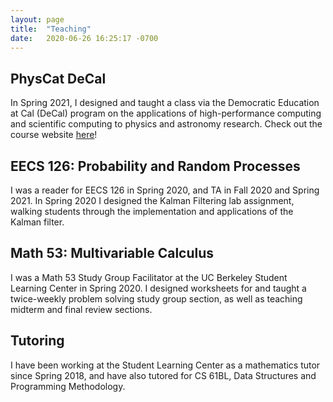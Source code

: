 ```yaml
---
layout: page
title:  "Teaching"
date:   2020-06-26 16:25:17 -0700
---
```


## PhysCat DeCal
In Spring 2021, I designed and taught a class via the Democratic Education at Cal (DeCal) program on the applications of high-performance computing and scientific computing to physics and astronomy research. Check out the course website [here](https://physcat-decal.com/)!

## EECS 126: Probability and Random Processes
I was a reader for EECS 126 in Spring 2020, and TA in Fall 2020 and Spring 2021. In Spring 2020 I designed the Kalman Filtering lab assignment, walking students through the implementation and applications of the Kalman filter.

## Math 53: Multivariable Calculus
I was a Math 53 Study Group Facilitator at the UC Berkeley Student Learning Center in Spring 2020. I designed worksheets for and taught a twice-weekly problem solving study group section, as well as teaching midterm and final review sections.

## Tutoring
I have been working at the Student Learning Center as a mathematics tutor since Spring 2018, and have also tutored for CS 61BL, Data Structures and Programming Methodology.
